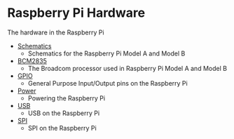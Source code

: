 # Raspberry Pi Hardware

The hardware in the Raspberry Pi

- [Schematics](schematics.md)
    - Schematics for the Raspberry Pi Model A and Model B
- [BCM2835](bcm2835.md)
    - The Broadcom processor used in Raspberry Pi Model A and Model B
- [GPIO](gpio.md)
    - General Purpose Input/Output pins on the Raspberry Pi
- [Power](power.md)
    - Powering the Raspberry Pi
- [USB](usb.md)
    - USB on the Raspberry Pi
- [SPI](spi.md)
    - SPI on the Raspberry Pi

